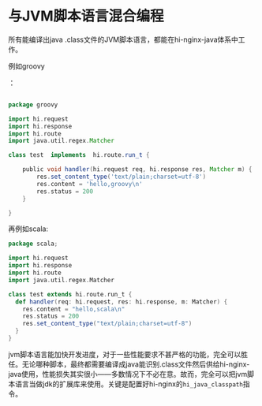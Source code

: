 # 与JVM脚本语言混合编程

所有能编译出java .class文件的JVM脚本语言，都能在hi-nginx-java体系中工作。

例如groovy

：
```groovy

package groovy

import hi.request
import hi.response
import hi.route
import java.util.regex.Matcher

class test  implements  hi.route.run_t {

    public void handler(hi.request req, hi.response res, Matcher m) {
        res.set_content_type('text/plain;charset=utf-8')
        res.content = 'hello,groovy\n'
        res.status = 200
    }

}

```
再例如scala:
```scala
package scala;

import hi.request
import hi.response
import hi.route
import java.util.regex.Matcher

class test extends hi.route.run_t {
  def handler(req: hi.request, res: hi.response, m: Matcher) {
    res.content = "hello,scala\n"
    res.status = 200
    res.set_content_type("text/plain;charset=utf-8")
  }
}


```

jvm脚本语言能加快开发进度，对于一些性能要求不甚严格的功能，完全可以胜任。无论哪种脚本，最终都需要编译成java能识别.class文件然后供给hi-nginx-java使用，性能损失其实很小——多数情况下不必在意。故而，完全可以把jvm脚本语言当做jdk的扩展库来使用。关键是配置好hi-nginx的`hi_java_classpath`指令。